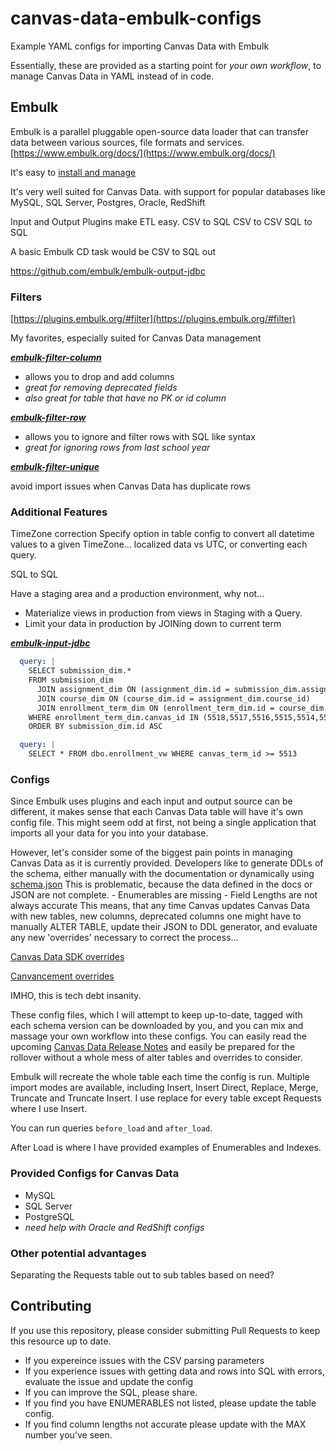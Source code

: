 # canvas-data-embulk-configs
Example YAML configs for importing Canvas Data with Embulk

Essentially, these are provided as a starting point for _your own workflow_, to manage Canvas Data in YAML instead of in code.



## Embulk
Embulk is a parallel pluggable open-source data loader that can transfer data between various sources, file formats and services.
[https://www.embulk.org/docs/](https://www.embulk.org/docs/)

It's easy to [install and manage](https://github.com/embulk/embulk#linux--mac--bsd)

It's very well suited for Canvas Data.
with support for popular databases like MySQL, SQL Server, Postgres, Oracle, RedShift

Input and Output Plugins make ETL easy.
	CSV to SQL
    CSV to CSV
    SQL to SQL

A basic Embulk CD task would be CSV to SQL out

https://github.com/embulk/embulk-output-jdbc

### Filters
[https://plugins.embulk.org/#filter](https://plugins.embulk.org/#filter)

My favorites, especially suited for Canvas Data management

[___embulk-filter-column___](https://github.com/sonots/embulk-filter-column)

- allows you to drop and add columns
- _great for removing deprecated fields_
- _also great for table that have no PK or id column_

[___embulk-filter-row___](https://github.com/sonots/embulk-filter-row)
- allows you to ignore and filter rows with SQL like syntax
- _great for ignoring rows from last school year_

[___embulk-filter-unique___](https://github.com/naota/embulk-filter-unique)

avoid import issues when Canvas Data has duplicate rows
  

### Additional Features
TimeZone correction
Specify option in table config to convert all datetime values to a given TimeZone... localized data vs UTC, or converting each query.

SQL to SQL

Have a staging area and a production environment, why not...
- Materialize views in production from views in Staging with a Query.
- Limit your data in production by JOINing down to current term

[___embulk-input-jdbc___](https://github.com/embulk/embulk-input-jdbc)

```yaml
  query: |
    SELECT submission_dim.*
    FROM submission_dim 
      JOIN assignment_dim ON (assignment_dim.id = submission_dim.assignment_id)
      JOIN course_dim ON (course_dim.id = assignment_dim.course_id)
      JOIN enrollment_term_dim ON (enrollment_term_dim.id = course_dim.enrollment_term_id)
    WHERE enrollment_term_dim.canvas_id IN (5518,5517,5516,5515,5514,5513)
    ORDER BY submission_dim.id ASC
```

```yaml
  query: |
    SELECT * FROM dbo.enrollment_vw WHERE canvas_term_id >= 5513
```

### Configs

Since Embulk uses plugins and each input and output source can be different, it makes sense that each Canvas Data table will have it's own config file. This might seem odd at first, not being a single application that imports all your data for you into your database.

However, let's consider some of the biggest pain points in managing Canvas Data as it is currently provided.
Developers like to generate DDLs of the schema, either manually with the documentation or dynamically using [schema.json](https://portal.inshosteddata.com/api/schema/latest)
	This is problematic, because the data defined in the docs or JSON are not complete.
    - Enumerables are missing
   	- Field Lengths are not always accurate
This means, that any time Canvas updates Canvas Data with new tables, new columns, deprecated columns one might have to manually ALTER TABLE, update their JSON to DDL generator, and evaluate any new 'overrides' necessary to correct the process...

[Canvas Data SDK overrides](https://github.com/Harvard-University-iCommons/canvas-data-sdk/blob/master/canvas_data/ddl_utils.py#L49)

[Canvancement overrides](https://github.com/jamesjonesmath/canvancement/blob/master/canvas-data/php/overrides.json)


IMHO, this is tech debt insanity.

These config files, which I will attempt to keep up-to-date, tagged with each schema version can be downloaded by you, and you can mix and massage your own workflow into these configs. You can easily read the upcoming [Canvas Data Release Notes](https://community.canvaslms.com/community/answers/releases/release-notes-canvas-data) and easily be prepared for the rollover without  a whole mess of alter tables and overrides to consider.

Embulk will recreate the whole table each time the config is run. Multiple import modes are available, including Insert, Insert Direct, Replace, Merge, Truncate and Truncate Insert. I use replace for every table except Requests where I use Insert.

You can run queries `before_load` and `after_load`.

After Load is where I have provided examples of Enumerables and Indexes.

### Provided Configs for Canvas Data
- MySQL
- SQL Server
- PostgreSQL
- _need help with Oracle and RedShift configs_

### Other potential advantages
Separating the Requests table out to sub tables based on need?


## Contributing
If you use this repository, please consider submitting Pull Requests to keep this resource up to date.
- If you expereince issues with the CSV parsing parameters
- If you experience issues with getting data and rows into SQL with errors, evaluate the issue and update the config
- If you can improve the SQL, please share.
- If you find you have ENUMERABLES not listed, please update the table config.
- If you find column lengths not accurate please update with the MAX number you've seen.
